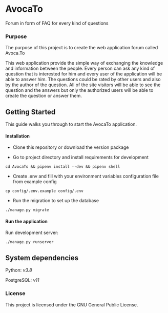 # AvocaTo
Forum in form of FAQ for every kind of questions

### Purpose
The purpose of this project is to create the web application forum called Avoca.To

This web application provide the simple way of exchanging the knowledge and information between the people. Every person can ask any kind of question that is interested for him and every user of the application will be able to answer him. The questions could be rated by other users and also by the author of the question.
All of the site visitors will be able to see the question and the answers but only the authorized users will be able to create the question or answer them.

## Getting Started
This guide walks you through to start the AvocaTo application.

#### Installation

* Clone this repository or download the version package

* Go to project directory and install requirements for development
```
cd AvocaTo && pipenv install --dev && pipenv shell
```

* Create .env and fill with your environment variables configuration file from example config
```
cp config/.env.example config/.env
```

* Run the migration to set up the database
```
./manage.py migrate
```

#### Run the application

Run development server:

```
./manage.py runserver
```

## System dependencies

Python: *v3.8*

PostgreSQL: *v11*


### License
This project is licensed under the GNU General Public License.
